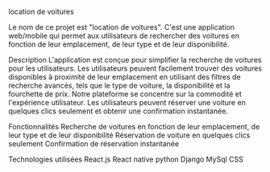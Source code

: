 location de voitures

Le nom de ce projet est "location de voitures". C'est une application web/mobile qui permet aux utilisateurs de rechercher des voitures en fonction de leur emplacement, 
de leur type et de leur disponibilité.

Description
L'application est conçue pour simplifier la recherche de voitures pour les utilisateurs. 
Les utilisateurs peuvent facilement trouver des voitures disponibles à proximité de leur emplacement en utilisant des filtres de recherche avancés, tels que le type de voiture, la disponibilité et la fourchette de prix.
Notre plateforme se concentre sur la commodité et l'expérience utilisateur. Les utilisateurs peuvent réserver une voiture en quelques clics seulement et obtenir une confirmation instantanée.

Fonctionnalités
Recherche de voitures en fonction de leur emplacement, de leur type et de leur disponibilité
Réservation de voiture en quelques clics seulement
Confirmation de réservation instantanée

Technologies utilisées
React.js 
React native
python Django
MySql
CSS

